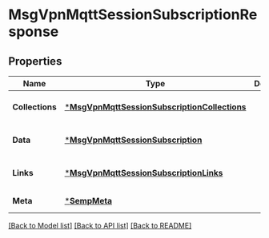 # MsgVpnMqttSessionSubscriptionResponse

## Properties
Name | Type | Description | Notes
------------ | ------------- | ------------- | -------------
**Collections** | [***MsgVpnMqttSessionSubscriptionCollections**](MsgVpnMqttSessionSubscriptionCollections.md) |  | [optional] [default to null]
**Data** | [***MsgVpnMqttSessionSubscription**](MsgVpnMqttSessionSubscription.md) |  | [optional] [default to null]
**Links** | [***MsgVpnMqttSessionSubscriptionLinks**](MsgVpnMqttSessionSubscriptionLinks.md) |  | [optional] [default to null]
**Meta** | [***SempMeta**](SempMeta.md) |  | [default to null]

[[Back to Model list]](../README.md#documentation-for-models) [[Back to API list]](../README.md#documentation-for-api-endpoints) [[Back to README]](../README.md)

